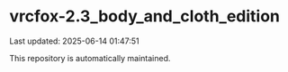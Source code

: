 # vrcfox-2.3_body_and_cloth_edition

Last updated: 2025-06-14 01:47:51

This repository is automatically maintained.
